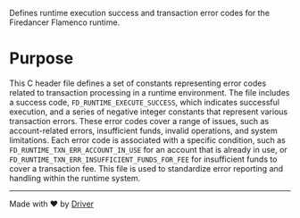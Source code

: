 <!--------------------------------------------------------------------------------->
<!-- IMPORTANT: This file is auto-generated by Driver (https://driver.ai). -------->
<!-- Manual edits may be overwritten on future commits. --------------------------->
<!--------------------------------------------------------------------------------->

Defines runtime execution success and transaction error codes for the Firedancer Flamenco runtime.

# Purpose
This C header file defines a set of constants representing error codes related to transaction processing in a runtime environment. The file includes a success code, `FD_RUNTIME_EXECUTE_SUCCESS`, which indicates successful execution, and a series of negative integer constants that represent various transaction errors. These error codes cover a range of issues, such as account-related errors, insufficient funds, invalid operations, and system limitations. Each error code is associated with a specific condition, such as `FD_RUNTIME_TXN_ERR_ACCOUNT_IN_USE` for an account that is already in use, or `FD_RUNTIME_TXN_ERR_INSUFFICIENT_FUNDS_FOR_FEE` for insufficient funds to cover a transaction fee. This file is used to standardize error reporting and handling within the runtime system.

---
Made with ❤️ by [Driver](https://www.driver.ai/)
